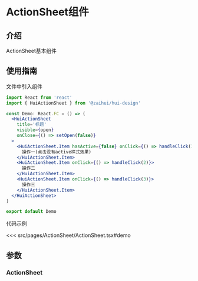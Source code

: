 # ActionSheet组件

## 介绍

ActionSheet基本组件

## 使用指南

文件中引入组件

```jsx
import React from 'react'
import { HuiActionSheet } from '@zaihui/hui-design'

const Demo: React.FC = () => (
  <HuiActionSheet
    title='标题'
    visible={open}
    onClose={() => setOpen(false)}
  >
    <HuiActionSheet.Item hasActive={false} onClick={() => handleClick(1)}>
      操作一(点击没有active样式效果)
    </HuiActionSheet.Item>
    <HuiActionSheet.Item onClick={() => handleClick(2)}>
      操作二
    </HuiActionSheet.Item>
    <HuiActionSheet.Item onClick={() => handleClick(3)}>
      操作三
    </HuiActionSheet.Item>
  </HuiActionSheet>
)

export default Demo
```

代码示例

<<< src/pages/ActionSheet/ActionSheet.tsx#demo

## 参数

### ActionSheet
<auto-doc path="components/ActionSheet/ActionSheet.tsx" />

<demo-phone page="/pages/ActionSheet/ActionSheet" />
